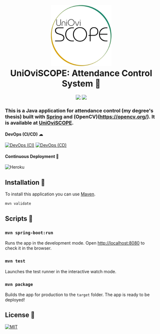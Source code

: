 <h1 align="center">
	<img src="https://raw.githubusercontent.com/robertene1994/unioviscope-web/master/src/assets/logo.png" alt="UniOviSCOPE: Attendance Control System" width="200">
	<br>
	UniOviSCOPE: Attendance Control System 🎯
</h1>
<h4 align="center">
	<img src="https://forthebadge.com/images/badges/made-with-java.svg"/>
	<img src="https://forthebadge.com/images/badges/uses-git.svg"/>
</h4>
  
### This is a Java application for attendance control (my degree's thesis) built with [Spring](https://spring.io) and (OpenCV)(https://opencv.org/). It is available at [UniOviSCOPE](https://unioviscope-web.herokuapp.com).

#### DevOps (CI/CD) ☁

[![DevOps (CI)](<https://github.com/robertene1994/unioviscope-back-end/workflows/DevOps%20(CI)/badge.svg>)](https://github.com/robertene1994/unioviscope-back-end/actions?query=workflow%3A%22DevOps+%28CI%29%22) [![DevOps (CD)](<https://github.com/robertene1994/unioviscope-back-end/workflows/DevOps%20(CD)/badge.svg>)](https://github.com/robertene1994/unioviscope-back-end/actions?query=workflow%3A%22DevOps+%28CD%29%22)

#### Continuous Deployment 🚀

![Heroku](https://pyheroku-badge.herokuapp.com/?app=unioviscope-web)

## Installation 🔧

To install this application you can use [Maven](http://maven.apache.org/).

```bash
mvn validate
```

## Scripts 📜

### `mvn spring-boot:run`

Runs the app in the development mode.
Open [http://localhost:8080](http://localhost:8080) to check it in the browser.

### `mvn test`

Launches the test runner in the interactive watch mode.

### `mvn package`

Builds the app for production to the `target` folder. The app is ready to be deployed!


## License 🔑

[![MIT](https://badges.frapsoft.com/os/mit/mit.svg?v=102)](LICENSE)
